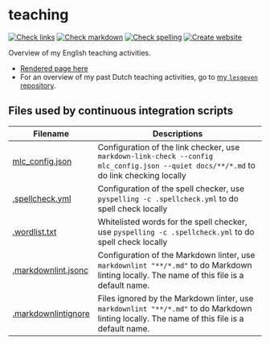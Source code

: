 # teaching

<!-- markdownlint-disable MD013 --><!-- Badges cannot be split up over lines, hence will break 80 characters per line -->

[![Check links](https://github.com/richelbilderbeek/teaching/actions/workflows/check_links.yaml/badge.svg?branch=main)](https://github.com/richelbilderbeek/teaching/actions/workflows/check_links.yaml)
[![Check markdown](https://github.com/richelbilderbeek/teaching/actions/workflows/check_markdown.yaml/badge.svg?branch=main)](https://github.com/richelbilderbeek/teaching/actions/workflows/check_markdown.yaml)
[![Check spelling](https://github.com/richelbilderbeek/teaching/actions/workflows/check_spelling.yaml/badge.svg?branch=main)](https://github.com/richelbilderbeek/teaching/actions/workflows/check_spelling.yaml)
[![Create website](https://github.com/richelbilderbeek/teaching/actions/workflows/create_website.yaml/badge.svg?branch=main)](https://github.com/richelbilderbeek/teaching/actions/workflows/create_website.yaml)

<!-- markdownlint-enable MD013 -->

Overview of my English teaching activities.

- [Rendered page here](https://richelbilderbeek.github.io/teaching/)
- For an overview of my past Dutch teaching activities, go to [my `lesgeven` repository](https://github.com/richelbilderbeek/lesgeven).

## Files used by continuous integration scripts

<!-- markdownlint-disable MD013 --><!-- Tables cannot be split up over lines, hence will break 80 characters per line -->

| Filename                                   | Descriptions                                                                                                                                |
| ------------------------------------------ | ------------------------------------------------------------------------------------------------------------------------------------------- |
| [mlc_config.json](mlc_config.json)         | Configuration of the link checker, use `markdown-link-check --config mlc_config.json --quiet docs/**/*.md` to do link checking locally      |
| [.spellcheck.yml](.spellcheck.yml)         | Configuration of the spell checker, use `pyspelling -c .spellcheck.yml` to do spell check locally                                           |
| [.wordlist.txt](.wordlist.txt)             | Whitelisted words for the spell checker, use `pyspelling -c .spellcheck.yml` to do spell check locally                                      |
| [.markdownlint.jsonc](.markdownlint.jsonc) | Configuration of the Markdown linter, use `markdownlint "**/*.md"` to do Markdown linting locally. The name of this file is a default name. |
| [.markdownlintignore](.markdownlintignore) | Files ignored by the Markdown linter, use `markdownlint "**/*.md"` to do Markdown linting locally. The name of this file is a default name. |

<!-- markdownlint-enable MD013 -->
